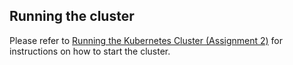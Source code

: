 ## Running the cluster
Please refer to [ Running the Kubernetes Cluster (Assignment 2)](../README.md#running-the-kubernetes-cluster-assignment-2) for instructions on how to start the cluster.